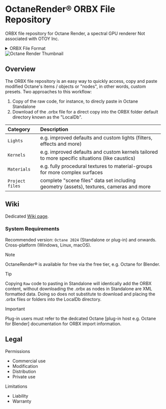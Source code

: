 # OctaneRender® ORBX File Repository

ORBX file repository for Octane Render, a spectral GPU renderer
Not associated with OTOY Inc.  

<details>
<summary> ORBX File Format</summary>

  ## ORBX
  
> OTOY releases OctaneRender™ 1.5 and introduces .ORBX (20, 2014) 
The new .ORBX file format improves considerably on traditional 3D formats such as .OBJ, .CAD, or .STL, going beyond storing simple geometry to include all aspects of a 3D scene, such as materials, properties, textures, lighting, transform hierarchies and cameras, all in a self-contained file format. Unlike the Alembic file format, .ORBX was designed in close collaboration with Autodesk and Mozilla to be a flexible container for a wide range of uses beyond computer graphics, including video, 3D printing, holography, design and engineering.  

> The .ORBX format allows for incredible granularity, supporting the modeling of physical properties of a scene or object down to two hundredths of a nanometer, or a quarter of the size of a hydrogen atom. OctaneRender™ 1.5 and related plugins allow artists and animators to perfectly import and export extraordinarily complex 3D scenes in .ORBX format across 15 modeling programs, appearing in the same final render quality as the program they were originally created in. The flexibility of the .ORBX format has implications for media and entertainment companies who can now effectively use their computer-generated assets and IP across a variety of mediums, from feature film and television development, to video games, web sites, and toy production for example.
> The ORBX file format is the best way to transfer scene files from 3D Authoring software programs that use the Octane Plug-in such as Octane for Maya, Octane for Cinema 4D, or OctaneRender Standalone. This format is more efficient than FBX when working with Octane specific data as it provides a flexible, application independent format. ORBX is a container format that includes all animation data, models, textures etc. that is needed to transfer an Octane scene from one application to another.
</details>

<picture>
  <source media="(prefers-color-scheme: dark)" srcset="https://images.squarespace-cdn.com/content/v1/608815d80fda1f2c79e48753/b5b55060-e5a1-4e98-aea0-23e54469c5e0/octane_spectral_rendering.jpg">
  <source media="(prefers-color-scheme: light)" srcset="https://images.squarespace-cdn.com/content/v1/608815d80fda1f2c79e48753/6939c512-12d2-4368-a8ad-91704d72dcdf/octane_spectral_irradiance_mode.jpeg">
  <img alt="Octane Render Thumbnail" src="https://images.squarespace-cdn.com/content/v1/608815d80fda1f2c79e48753/b5b55060-e5a1-4e98-aea0-23e54469c5e0/octane_spectral_rendering.jpg">
</picture>

## Overview

The ORBX file repository is an easy way to quickly access, copy and paste modified Octane's items / objects or "nodes", in other words, custom presets.
Two approaches to this workflow:
1. Copy of the raw code, for instance, to direcly paste in Octane Standalone
2. Download of the .orbx file for a direct copy into the ORBX folder default directory known as the "LocalDb".

| Category | Description |
| :---   | :---   |
| `Lights` | e.g. improved defaults and custom lights (filters, effects and more) |
| `Kernels` | e.g. improved defaults and custom kernels tailored to more specific situations (like caustics) |
| `Materials` | e.g. fully procedural textures to material-groups for more complex surfaces |
| `Project files` | complete "scene files" data set including geometry (assets), textures, cameras and more |

## Wiki
Dedicated [Wiki page](https://github.com/skientia/ORBX/wiki).

### System Requirements
Recommended version: `Octane 2024` (Standalone or plug-in) and onwards.
Cross-platform (Windows, Linux, macOS).
> [!NOTE]
> OctaneRender® is available for free via the free tier, e.g. Octane for Blender.

> [!TIP]
> Copying `Raw` code to pasting in Standalone will identically add the ORBX content, without downloading the .orbx as nodes in Standalone are XML formatted data. 
Doing so does not substitute to download and placing the .orbx files or folders into the LocalDb directory.

> [!IMPORTANT]
> Plug-in users must refer to the dedcated Octane [plug-in host e.g. Octane for Blender] documentation for ORBX import information.

##  Legal

Permissions
* Commercial use
* Modification
* Distribution
* Private use

Limitations
* Liability
* Warranty
